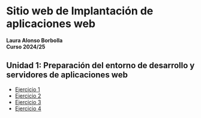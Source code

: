 # Sitio web de Implantación de aplicaciones web
**Laura Alonso Borbolla**  
**Curso 2024/25**

## Unidad 1: Preparación del entorno de desarrollo y servidores de aplicaciones web

- [Ejercicio 1](/Actividad1_1/unidad1/Ejercicio_1.md)
- [Ejercicio 2](/Actividad1_1/unidad1/ejercicio2.md.md)
- [Ejercicio 3](/Actividad1_1/unidad1/ejercicio3.md)
- [Ejercicio 4](/Actividad1_1/unidad1/ejercicio4.md)